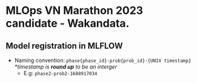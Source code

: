 # MLOps VN Marathon 2023 candidate - Wakandata.

## Model registration in MLFLOW
- Naming convention: `phase{phase_id}-prob{prob_id}-{UNIX timestamp}`   
    **timestamp is **round up** to be an interger*  
    - E.g: `phase2-prob2-1688917034`  